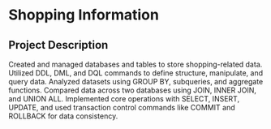 # Shopping Information
## Project Description
Created and managed databases and tables to store shopping-related data. Utilized DDL, DML, and DQL commands to define structure, manipulate, and query data. Analyzed datasets using GROUP BY, subqueries, and aggregate functions. Compared data across two databases using JOIN, INNER JOIN, and UNION ALL. Implemented core operations with SELECT, INSERT, UPDATE, and used transaction control commands like COMMIT and ROLLBACK for data consistency.
